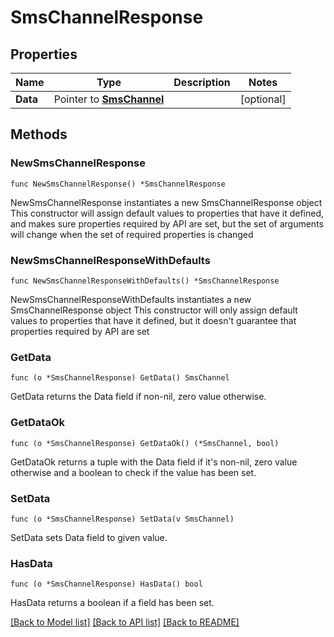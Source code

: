 # SmsChannelResponse

## Properties

Name | Type | Description | Notes
------------ | ------------- | ------------- | -------------
**Data** | Pointer to [**SmsChannel**](SmsChannel.md) |  | [optional] 

## Methods

### NewSmsChannelResponse

`func NewSmsChannelResponse() *SmsChannelResponse`

NewSmsChannelResponse instantiates a new SmsChannelResponse object
This constructor will assign default values to properties that have it defined,
and makes sure properties required by API are set, but the set of arguments
will change when the set of required properties is changed

### NewSmsChannelResponseWithDefaults

`func NewSmsChannelResponseWithDefaults() *SmsChannelResponse`

NewSmsChannelResponseWithDefaults instantiates a new SmsChannelResponse object
This constructor will only assign default values to properties that have it defined,
but it doesn't guarantee that properties required by API are set

### GetData

`func (o *SmsChannelResponse) GetData() SmsChannel`

GetData returns the Data field if non-nil, zero value otherwise.

### GetDataOk

`func (o *SmsChannelResponse) GetDataOk() (*SmsChannel, bool)`

GetDataOk returns a tuple with the Data field if it's non-nil, zero value otherwise
and a boolean to check if the value has been set.

### SetData

`func (o *SmsChannelResponse) SetData(v SmsChannel)`

SetData sets Data field to given value.

### HasData

`func (o *SmsChannelResponse) HasData() bool`

HasData returns a boolean if a field has been set.


[[Back to Model list]](../README.md#documentation-for-models) [[Back to API list]](../README.md#documentation-for-api-endpoints) [[Back to README]](../README.md)


